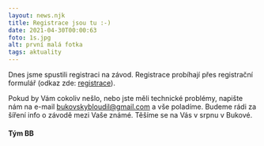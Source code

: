 ```yaml
---
layout: news.njk
title: Registrace jsou tu :-)
date: 2021-04-30T00:00:63
foto: 1s.jpg
alt: první malá fotka
tags: aktuality
---
```


Dnes jsme spustili registraci na závod. Registrace probíhají přes registrační formulář (odkaz zde: <a href="/registrace/">registrace</a>). 

Pokud by Vám cokoliv nešlo, nebo jste měli technické problémy, napište nám na e-mail <a>bukovskybloudil@gmail.com</a> a vše poladíme. Budeme rádi za šíření info o závodě mezi Vaše známé. Těšíme se na Vás v srpnu v Bukové.

<h4>Tým BB</h4>




